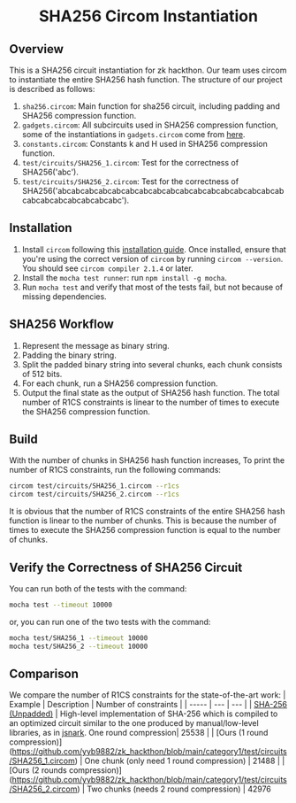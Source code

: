 <h1 align="center">SHA256 Circom Instantiation</h1>

## Overview
This is a SHA256 circuit instantiation for zk hackthon. Our team uses circom to instantiate the entire SHA256 hash function.
The structure of our project is described as follows:
1. `sha256.circom`: Main function for sha256 circuit, including padding and SHA256 compression function.
2. `gadgets.circom`: All subcircuits used in SHA256 compression function, some of the instantiations in `gadgets.circom` come from [here](https://github.com/iden3/circomlib/tree/master/circuits/sha256).
3. `constants.circom`: Constants k and H used in SHA256 compression function.
4. `test/circuits/SHA256_1.circom`: Test for the correctness of SHA256('abc').
5. `test/circuits/SHA256_2.circom`: Test for the correctness of SHA256('abcabcabcabcabcabcabcabcabcabcabcabcabcabcabcabcabcabcabcabcabcabcabcabc').

## Installation
1. Install `circom` following this [installation guide](https://docs.circom.io/getting-started/installation/). Once installed, ensure that you're using the correct version of `circom` by running `circom --version`. You should see `circom compiler 2.1.4` or later.
2. Install the `mocha test runner`: run `npm install -g mocha`.
3. Run `mocha test` and verify that most of the tests fail, but not because of missing dependencies.

## SHA256 Workflow
1. Represent the message as binary string.
2. Padding the binary string.
3. Split the padded binary string into several chunks, each chunk consists of 512 bits.
4. For each chunk, run a SHA256 compression function.
5. Output the final state as the output of SHA256 hash function.
The total number of R1CS constraints is linear to the number of times to execute the SHA256 compression function.

## Build
With the number of chunks in SHA256 hash function increases, 
To print the number of R1CS constraints, run the following commands:
```sh
circom test/circuits/SHA256_1.circom --r1cs
circom test/circuits/SHA256_2.circom --r1cs
```
It is obvious that the number of R1CS constraints of the entire SHA256 hash function is linear to the number of chunks.
This is because the number of times to execute the SHA256 compression function is equal to the number of chunks.

## Verify the Correctness of SHA256 Circuit
You can run both of the tests with the command:
```sh
mocha test --timeout 10000
```
or, you can run one of the two tests with the command:
```sh
mocha test/SHA256_1 --timeout 10000
mocha test/SHA256_2 --timeout 10000
```

## Comparison
We compare the number of R1CS constraints for the state-of-the-art work:
| Example | Description | Number of constraints |
| ----- | --- | --- |
| [SHA-256 (Unpadded)](https://github.com/akosba/xjsnark/tree/master/doc/code_previews/README.md#sha-256-unpadded) |  High-level implementation of SHA-256 which is compiled to an optimized circuit similar to the one produced by manual/low-level libraries, as in [jsnark](https://github.com/akosba/jsnark). One round compression| 25538 | 
| [Ours (1 round compression)] (https://github.com/yyb9882/zk_hackthon/blob/main/category1/test/circuits/SHA256_1.circom) | One chunk (only need 1 round compression) | 21488 |
| [Ours (2 rounds compression)] (https://github.com/yyb9882/zk_hackthon/blob/main/category1/test/circuits/SHA256_2.circom) | Two chunks (needs 2 round compression) | 42976 